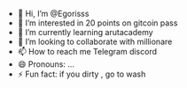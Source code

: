 - 👋 Hi, I’m @Egorisss
- 👀 I’m interested in 20 points on gitcoin pass
- 🌱 I’m currently learning arutacademy
- 💞️ I’m looking to collaborate with millionare
- 📫 How to reach me Telegram discord 
- 😄 Pronouns: ...
- ⚡ Fun fact: if you dirty , go to wash 

<!---
Egorisss/Egorisss is a ✨ special ✨ repository because its `README.md` (this file) appears on your GitHub profile.
You can click the Preview link to take a look at your changes.
--->
